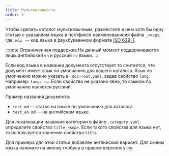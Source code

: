 ```yaml
---
title: Мультиязычность
order: 3
---
```


Чтобы сделать каталог мультиязычным, разместите в нем хотя бы одну статью с указанием языка в постфиксе наименованиния файла `_<код>`, где: `код ` -- код языка в двухбуквенном формате [ISO 639-1](https://ru.wikipedia.org/wiki/%D0%9A%D0%BE%D0%B4%D1%8B_%D1%8F%D0%B7%D1%8B%D0%BA%D0%BE%D0%B2). 

:::note Ограниченная поддержка
На данный момент поддерживаются лишь английский `en` и русский `ru` языки. 
:::

Если код языка в названии документа отсутствует то считается, что документ имеет язык по умолчанию для вашего каталога. Язык по умолчанию можно указать в `.doc-root.yaml`, задав свойство `lang`. Например: `lang: ru`. Если свойство не указано явно, то языком по умолчанию является русский. 

Пример названия документа: 
- `test.md` -- статья на языке по умолчанию для каталога
- `test_en.md` -- на английском языке. 

Для локализации названия категории в файле `.category.yaml` определите свойство `title_<код>`. Если такого свойства для языка нет, то используется значение свойства `title`.

Для примера для этой статьи добавлен английский вариант. Для смены языка нажмите на иконку глобуса в правом верхнем углу.

